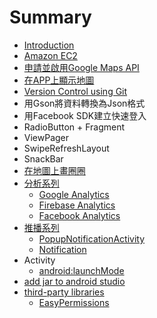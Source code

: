 # Summary

* [Introduction](README.md)
* [Amazon EC2](amazon_ec2.md)
* [申請並啟用Google Maps API](apply_google_api_key.md)
* [在APP上顯示地圖](using_google_maps_api_to_show_map.md)
* [Version Control using Git](version_control_using_git.md)
* 用Gson將資料轉換為Json格式
* 用Facebook SDK建立快速登入
* RadioButton + Fragment
* ViewPager
* SwipeRefreshLayout
* SnackBar
* [在地圖上畫圈圈](zai_di_tu_shang_hua_quan_quan.md)
* [分析系列](分析系列.md)
  * [Google Analytics](google-analytics.md)
  * [Firebase Analytics](firebase-analytics.md)
  * [Facebook Analytics](facebook-analytics.md)
* [推播系列](推播系列.md)
  * [PopupNotificationActivity](popupnotificationactivity.md)
  * [Notification](notification.md)
* Activity
  * [android:launchMode](androidlaunchmode.md)
* [add jar to android studio](add-jar-to-android-studio.md)
* [third-party libraries](third-party-libraries.md)
  * [EasyPermissions](easypermissions.md)

